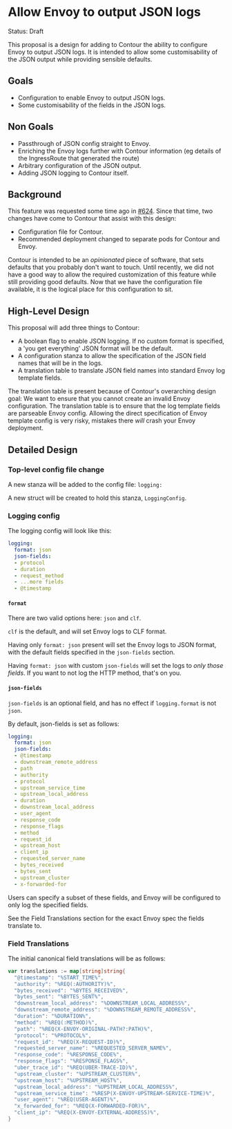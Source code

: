 # Allow Envoy to output JSON logs

Status: Draft

This proposal is a design for adding to Contour the ability to configure Envoy to output JSON logs.
It is intended to allow some customisability of the JSON output while providing sensible defaults.

## Goals

- Configuration to enable Envoy to output JSON logs.
- Some customisability of the fields in the JSON logs.

## Non Goals

- Passthrough of JSON config straight to Envoy.
- Enriching the Envoy logs further with Contour information (eg details of the IngressRoute that generated the route)
- Arbitrary configuration of the JSON output.
- Adding JSON logging to Contour itself.

## Background

This feature was requested some time ago in [#624](https://github.com/heptio/contour/issues/624).
Since that time, two changes have come to Contour that assist with this design:

- Configuration file for Contour.
- Recommended deployment changed to separate pods for Contour and Envoy.

Contour is intended to be an *opinionated* piece of software, that sets defaults that you probably don't want to touch.
Until recently, we did not have a good way to allow the required customization of this feature while still providing good defaults.
Now that we have the configuration file available, it is the logical place for this configuration to sit.

## High-Level Design

This proposal will add three things to Contour:

- A boolean flag to enable JSON logging. If no custom format is specified, a 'you get everything' JSON format will be the default.
- A configuration stanza to allow the specification of the JSON field names that will be in the logs.
- A translation table to translate JSON field names into standard Envoy log template fields.

The translation table is present because of Contour's overarching design goal:
We want to ensure that you cannot create an invalid Envoy configuration.
The translation table is to ensure that the log template fields are parseable Envoy config.
Allowing the direct specification of Envoy template config is very risky, mistakes there *will* crash your Envoy deployment.

## Detailed Design

### Top-level config file change

A new stanza will be added to the config file:
`logging:`

A new struct will be created to hold this stanza, `LoggingConfig`.

### Logging config

The logging config will look like this:

```yaml
logging:
  format: json
  json-fields:
  - protocol
  - duration
  - request_method
  - ...more fields
  - @timestamp
```

#### `format`

There are two valid options here: `json` and `clf`.

`clf` is the default, and will set Envoy logs to CLF format.

Having only `format: json` present will set the Envoy logs to JSON format, with the default fields specified in the `json-fields` section.

Having `format: json` with custom `json-fields` will set the logs to *only those fields*. If you want to not log the HTTP method, that's on you.

#### `json-fields`

`json-fields` is an optional field, and has no effect if `logging.format` is not `json`.

By default, json-fields is set as follows:

```yaml
logging:
  format: json
  json-fields:
  - @timestamp
  - downstream_remote_address
  - path
  - authority
  - protocol
  - upstream_service_time
  - upstream_local_address
  - duration
  - downstream_local_address
  - user_agent
  - response_code
  - response_flags
  - method
  - request_id
  - upstream_host
  - client_ip
  - requested_server_name
  - bytes_received
  - bytes_sent
  - upstream_cluster
  - x-forwarded-for
```

Users can specify a subset of these fields, and Envoy will be configured to only log the specified fields.

See the Field Translations section for the exact Envoy spec the fields translate to.

### Field Translations

The initial canonical field translations will be as follows:

```go
var translations := map[string]string{
  "@timestamp": "%START_TIME%",
  "authority": "%REQ(:AUTHORITY)%",
  "bytes_received": "%BYTES_RECEIVED%",
  "bytes_sent": "%BYTES_SENT%",
  "downstream_local_address": "%DOWNSTREAM_LOCAL_ADDRESS%",
  "downstream_remote_address": "%DOWNSTREAM_REMOTE_ADDRESS%",
  "duration": "%DURATION%",
  "method": "%REQ(:METHOD)%",
  "path": "%REQ(X-ENVOY-ORIGINAL-PATH?:PATH)%",
  "protocol": "%PROTOCOL%",
  "request_id": "%REQ(X-REQUEST-ID)%",
  "requested_server_name": "%REQUESTED_SERVER_NAME%",
  "response_code": "%RESPONSE_CODE%",
  "response_flags": "%RESPONSE_FLAGS%",
  "uber_trace_id": "%REQ(UBER-TRACE-ID)%",
  "upstream_cluster": "%UPSTREAM_CLUSTER%",
  "upstream_host": "%UPSTREAM_HOST%",
  "upstream_local_address": "%UPSTREAM_LOCAL_ADDRESS%",
  "upstream_service_time": "%RESP(X-ENVOY-UPSTREAM-SERVICE-TIME)%",
  "user_agent": "%REQ(USER-AGENT)%",
  "x_forwarded_for": "%REQ(X-FORWARDED-FOR)%",
  "client_ip": "%REQ(X-ENVOY-EXTERNAL-ADDRESS)%",
}
```
